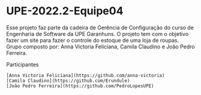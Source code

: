 # UPE-2022.2-Equipe04

Esse projeto faz parte da cadeira de Gerência de Configuração do curso de Engenharia de Software da UPE Garanhuns.
O projeto tem com o objetivo fazer um site para fazer o controle do estoque de uma loja de roupas.
Grupo composto por: Anna Victoria Feliciana, Camila Claudino e João Pedro Ferreira.

Participantes

    [Anna Victoria Feliciana](https://github.com/anna-victoria)
    [Camila Claudino](https://github.com/Erundule)
    [João Pedro Ferreira](https://github.com/PedroLopesUPE)